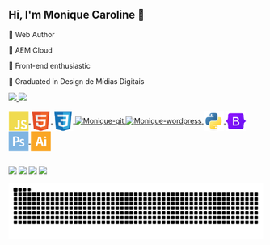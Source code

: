 ## Hi, I'm Monique Caroline 🚀


📌 Web Author  

📌 AEM Cloud 

📌 Front-end enthusiastic 

📌 Graduated in Design de Mídias Digitais


<div>
  <a href="https://github.com/monique-caroline">
  <img heigth="160em" width="400" src="https://github-readme-stats.vercel.app/api?username=monique-caroline&show_icons=true&theme=dark&include_all_commits=true&count_private=true"/>
  <img heigth="160em" width="335" src="https://github-readme-stats.vercel.app/api/top-langs/?username=monique-caroline&layout=compact&langs_count-16&theme=dark"/>
</div>

 <div style="display: inline_block"><br>
    <img align="center" alt="Monique-js" heigth="30" width="40" src="https://raw.githubusercontent.com/devicons/devicon/master/icons/javascript/javascript-plain.svg">
    <img align="center" alt="Monique-html" heigth="30" width="40" src="https://raw.githubusercontent.com/devicons/devicon/master/icons/html5/html5-original.svg">
    <img align="center" alt="Monique-css" heigth="30" width="40" src="https://raw.githubusercontent.com/devicons/devicon/master/icons/css3/css3-original.svg">
    <img align="center" alt="Monique-git" heigth="30" width="40" src="https://cdn.jsdelivr.net/gh/devicons/devicon/icons/git/git-original.svg">
    <img align="center" alt="Monique-wordpress" heigth="30" width="40" src="https://cdn.jsdelivr.net/gh/devicons/devicon/icons/wordpress/wordpress-original.svg">
    <img align="center" alt="Monique-python" heigth="30" width="40" src="https://raw.githubusercontent.com/devicons/devicon/master/icons/python/python-original.svg">
    <img align="center" alt="Monique-bootstrap" heigth="30" width="40"
src="https://raw.githubusercontent.com/devicons/devicon/master/icons/bootstrap/bootstrap-original.svg">
    <img align="center" alt="Monique-photoshop" heigth="30" width="40"
src="https://raw.githubusercontent.com/devicons/devicon/master/icons/photoshop/photoshop-plain.svg">
    <img align="center" alt="Monique-illustrator" heigth="30" width="40" src="https://raw.githubusercontent.com/devicons/devicon/master/icons/illustrator/illustrator-plain.svg">
 </div>  

  ##
  
 <div>
   <a href="https://www.linkedin.com/in/moniquecaroline" target="_blank"><img src="https://img.shields.io/badge/-LinkedIn-%230077B5?style=for-the-badge&logo=linkedin&logoColor=white" target="_blank"></a>
   <a href="https://www.instagram.com/monique.caroline/" target="_blank"><img src="https://img.shields.io/badge/-Instagram-%23E4405F?style=for-the-badge&logo=instagram&logoColor=white" target="_blank"></a>
   <a href="https://www.behance.net/monique_caroline" target="_blank"><img src="https://img.shields.io/badge/-Behance-%23E4405F?style=for-the-badge&logo=behance&logoColor=white" target="_blank"></a>
   <a href="mailto:monique.cgd@gmail.com"><img src="https://img.shields.io/badge/-Gmail-%233333?style=for-the-badge&logo=gmail&logoColor=white" target="_blank"></a>
   
   ![Snake animation](https://github.com/monique-caroline/monique-caroline/blob/output/github-contribution-grid-snake.svg)
   
 </div>
  
 
  

<!---
monique-caroline/monique-caroline is a ✨ special ✨ repository because its `README.md` (this file) appears on your GitHub profile.
You can click the Preview link to take a look at your changes.
--->
